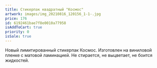```yaml
---
title: Стикерпак квадратный "Космос"
artwork: images/img_20210816_120156_1-1-.jpg
price: 176
id: 6192461bae7f8e0010a77958
isAddToCart: true
priority: 0
isSale: true
---
```


Новый лимитированный стикерпак Космос. Изготовлен на виниловой пленке с матовой ламинацией. Не стирается, не выцветает, не боится жидкостей.
